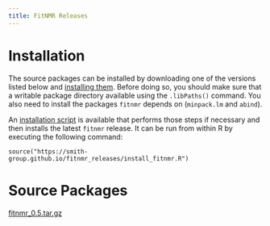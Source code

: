 ```yaml
---
title: FitNMR Releases
---
```


# Installation

The source packages can be installed by downloading one of the versions listed below and [installing them](https://cran.r-project.org/doc/manuals/r-release/R-admin.html#Installing-packages). Before doing so, you should make sure that a writable package directory available using the `.libPaths()` command. You also need to install the packages `fitnmr` depends on (`minpack.lm` and `abind`).

An [installation script](install_fitnmr.R) is available that performs those steps if necessary and then installs the latest `fitnmr` release. It can be run from within R by executing the following command:

```
source("https://smith-group.github.io/fitnmr_releases/install_fitnmr.R")
```

# Source Packages

[fitnmr_0.5.tar.gz](fitnmr_0.5.tar.gz)

